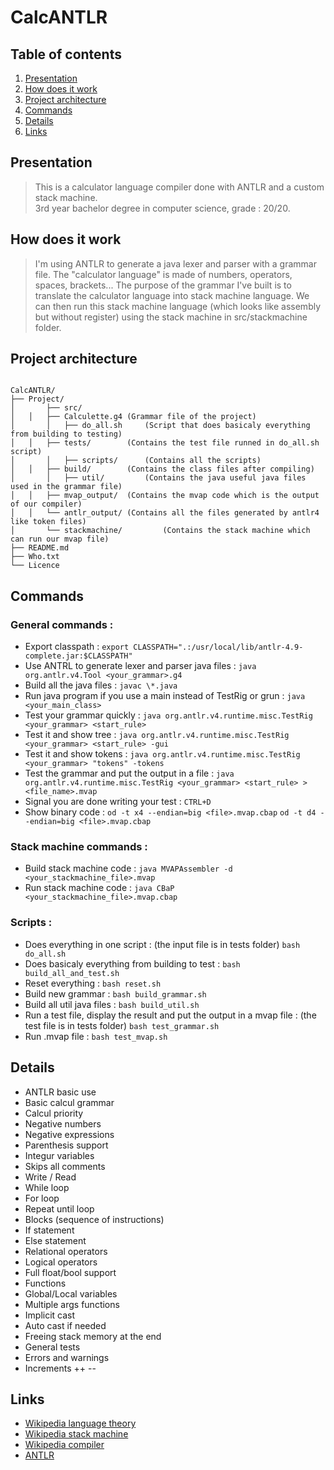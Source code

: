 # CalcANTLR

## Table of contents

1. [Presentation](#presentation)
2. [How does it work](#how-does-it-work)
3. [Project architecture](#project-architecture)
4. [Commands](#commands)
5. [Details](#details)
6. [Links](#links)

## Presentation

>This is a calculator language compiler done with ANTLR and a custom stack machine.<br>
>3rd year bachelor degree in computer science, grade : 20/20.

## How does it work

>I'm using ANTLR to generate a java lexer and parser with a grammar file. The "calculator language" is made of numbers, operators, spaces, brackets... The purpose of the grammar I've built is to translate the calculator language into stack machine language. We can then run this stack machine language (which looks like assembly but without register) using the stack machine in src/stackmachine folder.

## Project architecture

<pre><code>
CalcANTLR/
├── Project/
│   	├── src/
│	│	├── Calculette.g4 (Grammar file of the project)
│   	│	├── do_all.sh     (Script that does basicaly everything from building to testing)
│	│	├── tests/        (Contains the test file runned in do_all.sh script)
│   	│	├── scripts/      (Contains all the scripts)
│	│	├── build/        (Contains the class files after compiling)
│   	│	├── util/         (Contains the java useful java files used in the grammar file)
│	│ 	├── mvap_output/  (Contains the mvap code which is the output of our compiler)
│	│	└── antlr_output/ (Contains all the files generated by antlr4 like token files)
│   	└── stackmachine/         (Contains the stack machine which can run our mvap file)
├── README.md		          
├── Who.txt
└── Licence  
</pre></code>

## Commands

### General commands :

- Export classpath :
`export CLASSPATH=".:/usr/local/lib/antlr-4.9-complete.jar:$CLASSPATH"`
- Use ANTRL to generate lexer and parser java files :
`java org.antlr.v4.Tool <your_grammar>.g4`
- Build all the java files :
`javac \*.java` 
- Run java program if you use a main instead of TestRig or grun :
`java <your_main_class>`
- Test your grammar quickly : 
`java org.antlr.v4.runtime.misc.TestRig <your_grammar> <start_rule>`
- Test it and show tree :
`java org.antlr.v4.runtime.misc.TestRig <your_grammar> <start_rule> -gui`
- Test it and show tokens :
`java org.antlr.v4.runtime.misc.TestRig <your_grammar> "tokens" -tokens`
- Test the grammar and put the output in a file :
`java org.antlr.v4.runtime.misc.TestRig <your_grammar> <start_rule> > <file_name>.mvap`
- Signal you are done writing your test :
`CTRL+D`
- Show binary code :
`od -t x4 --endian=big <file>.mvap.cbap`
`od -t d4 --endian=big <file>.mvap.cbap`

### Stack machine commands :

- Build stack machine code :
`java MVAPAssembler -d <your_stackmachine_file>.mvap`
- Run stack machine code :
`java CBaP <your_stackmachine_file>.mvap.cbap`

### Scripts :

- Does everything in one script : (the input file is in tests folder)
`bash do_all.sh`
- Does basicaly everything from building to test :
`bash build_all_and_test.sh`
- Reset everything :
`bash reset.sh`
- Build new grammar :
`bash build_grammar.sh`
- Build all util java files :
`bash build_util.sh`
- Run a test file, display the result and put the output in a mvap file : (the test file is in tests folder)
`bash test_grammar.sh`
- Run .mvap file :
`bash test_mvap.sh`

## Details

- ANTLR basic use
- Basic calcul grammar
- Calcul priority 
- Negative numbers
- Negative expressions
- Parenthesis support
- Integur variables
- Skips all comments
- Write / Read
- While loop
- For loop
- Repeat until loop
- Blocks (sequence of instructions)
- If statement
- Else statement
- Relational operators
- Logical operators
- Full float/bool support
- Functions
- Global/Local variables
- Multiple args functions
- Implicit cast
- Auto cast if needed
- Freeing stack memory at the end
- General tests
- Errors and warnings
- Increments ++ -- 

## Links

-  [Wikipedia language theory](https://en.wikipedia.org/wiki/Theory_of_language#:~:text=Theory%20of%20language%20is%20a,linguistics%20and%20philosophy%20of%20language.&text=Even%20though%20much%20of%20the,the%20researcher's%20opinion%20of%20language)
-  [Wikipedia stack machine](https://en.wikipedia.org/wiki/Stack_machine)
-  [Wikipedia compiler](https://en.wikipedia.org/wiki/Compiler)
-  [ANTLR](https://www.antlr.org/)
